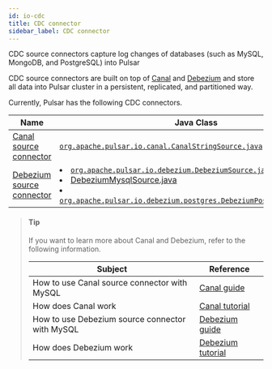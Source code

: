 ```yaml
---
id: io-cdc
title: CDC connector
sidebar_label: CDC connector
---
```


CDC source connectors capture log changes of databases (such as MySQL, MongoDB, and PostgreSQL) into Pulsar

CDC source connectors are built on top of [Canal](https://github.com/alibaba/canal) and [Debezium](https://debezium.io/) and store all data into Pulsar cluster in a persistent, replicated, and partitioned way.

Currently, Pulsar has the following CDC connectors.

Name|Java Class
|---|---
[Canal source connector](io-cdc-canal.md)|[`org.apache.pulsar.io.canal.CanalStringSource.java`](https://github.com/apache/pulsar/blob/master/pulsar-io/canal/src/main/java/org/apache/pulsar/io/canal/CanalStringSource.java)
[Debezium source connector](io-cdc-debezium.md)|<li>[`org.apache.pulsar.io.debezium.DebeziumSource.java`](https://github.com/apache/pulsar/blob/master/pulsar-io/debezium/core/src/main/java/org/apache/pulsar/io/debezium/DebeziumSource.java)<br/><li>[DebeziumMysqlSource.java](https://github.com/apache/pulsar/blob/master/pulsar-io/debezium/mysql/src/main/java/org/apache/pulsar/io/debezium/mysql/DebeziumMysqlSource.java)<br/><li>[`org.apache.pulsar.io.debezium.postgres.DebeziumPostgresSource.java`](https://github.com/apache/pulsar/blob/master/pulsar-io/debezium/postgres/src/main/java/org/apache/pulsar/io/debezium/postgres/DebeziumPostgresSource.java)

> #### Tip
> 
> If you want to learn more about Canal and Debezium, refer to the following information.
> 
> Subject | Reference
> |---|---
> How to use Canal source connector with MySQL|[Canal guide](https://github.com/alibaba/canal/wiki)
> How does Canal work | [Canal tutorial](https://github.com/alibaba/canal/wiki)
> How to use Debezium source connector with MySQL | [Debezium guide](https://debezium.io/docs/connectors/mysql/)
> How does Debezium work | [Debezium tutorial](https://debezium.io/docs/tutorial/)
